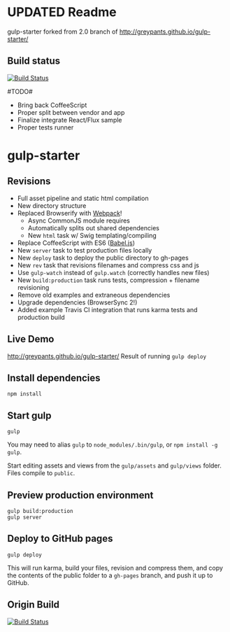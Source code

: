 UPDATED Readme
==============

gulp-starter forked from 2.0 branch of http://greypants.github.io/gulp-starter/

## Build status
[![Build Status](https://travis-ci.org/MariusRugan/supersymmetry.svg?branch=master)](https://travis-ci.org/MariusRugan/supersymmetry)


#TODO#
- Bring back CoffeeScript
- Proper split between vendor and app
- Finalize integrate React/Flux sample
- Proper tests runner

gulp-starter
============
## Revisions
- Full asset pipeline and static html compilation
- New directory structure
- Replaced Browserify with [Webpack](http://webpack.github.io/docs/webpack-for-browserify-users.html)!
  - Async CommonJS module requires
  - Automatically splits out shared dependencies
  - New `html` task w/ Swig templating/compiling
- Replace CoffeeScript with ES6 ([Babel.js](http://babeljs.io/))
- New `server` task to test production files locally
- New `deploy` task to deploy the public directory to gh-pages
- New `rev` task that revisions filenames and compress css and js
- Use `gulp-watch` instead of `gulp.watch` (correctly handles new files)
- New `build:production` task runs tests, compression + filename revisioning
- Remove old examples and extraneous dependencies
- Upgrade dependencies (BrowserSync 2!)
- Added example Travis CI integration that runs karma tests and production build

## Live Demo
http://greypants.github.io/gulp-starter/
Result of running `gulp deploy`

## Install dependencies
```
npm install
```

## Start gulp
```
gulp
```
You may need to alias `gulp` to `node_modules/.bin/gulp`, or `npm install -g gulp`.

Start editing assets and views from the `gulp/assets` and `gulp/views` folder. Files compile to `public`.

## Preview production environment
```
gulp build:production
gulp server
```

## Deploy to GitHub pages
```
gulp deploy
```
This will run karma, build your files, revision and compress them, and copy the contents of the public folder to a `gh-pages` branch, and push it up to GitHub.

## Origin Build
[![Build Status](https://travis-ci.org/greypants/gulp-starter.svg?branch=static-server)](https://travis-ci.org/greypants/gulp-starter)
